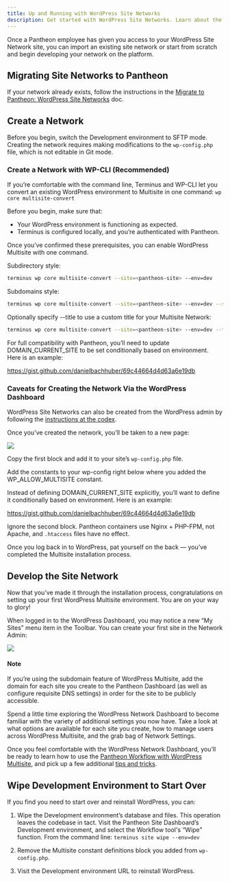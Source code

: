 ```yaml
---
title: Up and Running with WordPress Site Networks
description: Get started with WordPress Site Networks. Learn about the Pantheon WordPress Site Network upstream product, start developing, or import existing networks.
---
```


Once a Pantheon employee has given you access to your WordPress Site Network site, you can import an existing site network or start from scratch and begin developing your network on the platform.

## Migrating Site Networks to Pantheon

If your network already exists, follow the instructions in the [Migrate to Pantheon: WordPress Site Networks](/docs/articles/sites/migrate/wordpress-site-networks/) doc. 

## Create a Network
Before you begin, switch the Development environment to SFTP mode. Creating the network requires making modifications to the `wp-config.php` file, which is not editable in Git mode.

### Create a Network with WP-CLI (Recommended)

If you’re comfortable with the command line, Terminus and WP-CLI let you convert an existing WordPress environment to Multisite in one command: `wp core multisite-convert`

Before you begin, make sure that:

- Your WordPress environment is functioning as expected.
- Terminus is configured locally, and you’re authenticated with Pantheon.

Once you’ve confirmed these prerequisites, you can enable WordPress Multisite with one command.

Subdirectory style:
```bash
terminus wp core multisite-convert --site=<pantheon-site> --env=dev
```

Subdomains style:
```bash
terminus wp core multisite-convert --site=<pantheon-site> --env=dev --subdomains
```

Optionally specify --title to use a custom title for your Multisite Network:

```bash
terminus wp core multisite-convert --site=<pantheon-site> --env=dev --title=”My Awesome Multisite Network”
```

For full compatibility with Pantheon, you’ll need to update DOMAIN_CURRENT_SITE to be set conditionally based on environment. Here is an example:

https://gist.github.com/danielbachhuber/69c44664d4d63a6e19db

### Caveats for Creating the Network Via the WordPress Dashboard

WordPress Site Networks can also be created from the WordPress admin by following the [instructions at the codex](http://codex.wordpress.org/Create_A_Network).

Once you’ve created the network, you’ll be taken to a new page:

![](https://dl.dropboxusercontent.com/s/gu89aelpj4jqyin/2015-11-10%20at%209.52%20AM.png?dl=0)

Copy the first block and add it to your site’s `wp-config.php` file.

Add the constants to your wp-config right below where you added the WP_ALLOW_MULTISITE constant.

Instead of defining DOMAIN_CURRENT_SITE explicitly, you’ll want to define it conditionally based on environment. Here is an example:

https://gist.github.com/danielbachhuber/69c44664d4d63a6e19db

Ignore the second block. Pantheon containers use Nginx + PHP-FPM, not Apache, and `.htaccess` files have no effect.

Once you log back in to WordPress, pat yourself on the back — you’ve completed the Multisite installation process.

## Develop the Site Network

Now that you’ve made it through the installation process, congratulations on setting up your first WordPress Multisite environment. You are on your way to glory!

When logged in to the WordPress Dashboard, you may notice a new “My Sites” menu item in the Toolbar. You can create your first site in the Network Admin:

![](https://dl.dropboxusercontent.com/s/pxzxwfsvrt2xo5x/2015-11-14%20at%2011.05%20AM.png?dl=0)

<div class="alert alert-info" role="alert">
<h4>Note</h4>
If you’re using the subdomain feature of WordPress Multisite, add the domain for each site you create to the Pantheon Dashboard (as well as configure requisite DNS settings) in order for the site to be publicly accessible. </div>

Spend a little time exploring the WordPress Network Dashboard to become familiar with the variety of additional settings you now have. Take a look at what options are available for each site you create, how to manage users across WordPress Multisite, and the grab bag of Network Settings.

Once you feel comfortable with the WordPress Network Dashboard, you’ll be ready to learn how to use the [Pantheon Workflow with WordPress Multisite](/docs/articles/wordpress/site-networks/managing/), and pick up a few additional [tips and tricks](/docs/articles/wordpress/site-networks/managing#tips-and-tricks/).

## Wipe Development Environment to Start Over

If you find you need to start over and reinstall WordPress, you can:

1. Wipe the Development environment’s database and files. This operation leaves the codebase in tact. Visit the Pantheon Site Dashboard’s Development environment, and select the Workflow tool's “Wipe” function. From the command line: `terminus site wipe --env=dev`

2. Remove the Multisite constant definitions block you added from `wp-config.php`.

3. Visit the Development environment URL to reinstall WordPress.
